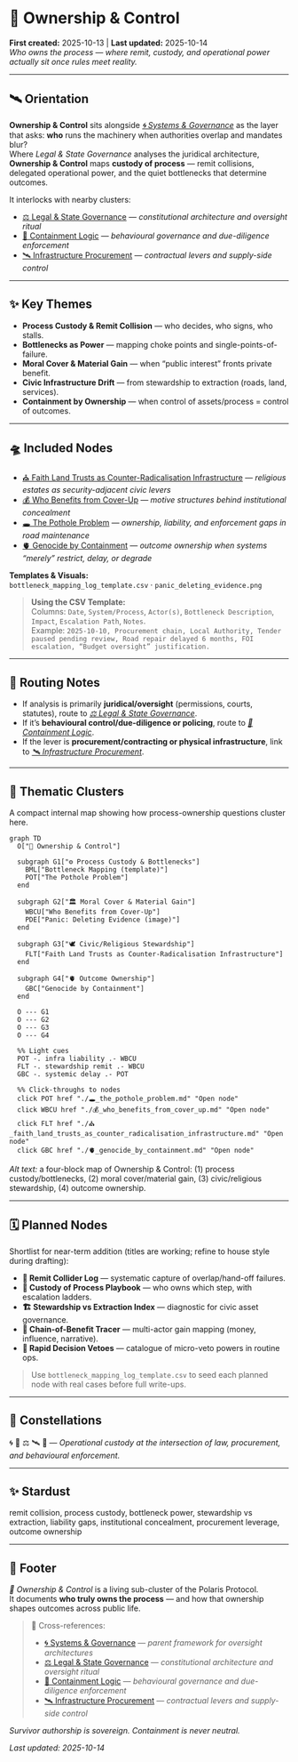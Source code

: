 # 👑 Ownership & Control
**First created:** 2025-10-13 | **Last updated:** 2025-10-14  
*Who owns the process — where remit, custody, and operational power actually sit once rules meet reality.*  

---

## 🛰️ Orientation

**Ownership & Control** sits alongside *[🌀 Systems & Governance](../README.md)* as the layer that asks: **who** runs the machinery when authorities overlap and mandates blur?  
Where *Legal & State Governance* analyses the juridical architecture, **Ownership & Control** maps **custody of process** — remit collisions, delegated operational power, and the quiet bottlenecks that determine outcomes.

It interlocks with nearby clusters:

- [⚖️ Legal & State Governance](../⚖️_Legal_State_Governance/README.md) — *constitutional architecture and oversight ritual*  
- [💫 Containment Logic](../💫_Containment_Logic/README.md) — *behavioural governance and due-diligence enforcement*  
- [🛰️ Infrastructure Procurement](../🛰️_Infrastructure_Procurement/README.md) — *contractual levers and supply-side control*  

---

## ✨ Key Themes

- **Process Custody & Remit Collision** — who decides, who signs, who stalls.  
- **Bottlenecks as Power** — mapping choke points and single-points-of-failure.  
- **Moral Cover & Material Gain** — when “public interest” fronts private benefit.  
- **Civic Infrastructure Drift** — from stewardship to extraction (roads, land, services).  
- **Containment by Ownership** — when control of assets/process = control of outcomes.

---

## 🛸 Included Nodes

- [⛪️ Faith Land Trusts as Counter-Radicalisation Infrastructure](./⛪️_faith_land_trusts_as_counter_radicalisation_infrastructure.md) — *religious estates as security-adjacent civic levers*  
- [💰 Who Benefits from Cover-Up](./💰_who_benefits_from_cover_up.md) — *motive structures behind institutional concealment*  
- [🕳️ The Pothole Problem](./🕳️_the_pothole_problem.md) — *ownership, liability, and enforcement gaps in road maintenance*  
- [🫀 Genocide by Containment](./🫀_genocide_by_containment.md) — *outcome ownership when systems “merely” restrict, delay, or degrade*  

**Templates & Visuals:**  
`bottleneck_mapping_log_template.csv` · `panic_deleting_evidence.png`

> **Using the CSV Template:**  
> Columns: `Date`, `System/Process`, `Actor(s)`, `Bottleneck Description`, `Impact`, `Escalation Path`, `Notes`.  
> Example: `2025-10-10, Procurement chain, Local Authority, Tender paused pending review, Road repair delayed 6 months, FOI escalation, “Budget oversight” justification.`

---

## 🚀 Routing Notes

- If analysis is primarily **juridical/oversight** (permissions, courts, statutes), route to *[⚖️ Legal & State Governance](../⚖️_Legal_State_Governance/README.md)*.  
- If it’s **behavioural control/due-diligence or policing**, route to *[💫 Containment Logic](../💫_Containment_Logic/README.md)*.  
- If the lever is **procurement/contracting or physical infrastructure**, link to *[🛰️ Infrastructure Procurement](../🛰️_Infrastructure_Procurement/README.md)*.

---

## 💫 Thematic Clusters

A compact internal map showing how process-ownership questions cluster here.

```mermaid
graph TD
  O["👑 Ownership & Control"]

  subgraph G1["⚙️ Process Custody & Bottlenecks"]
    BML["Bottleneck Mapping (template)"]
    POT["The Pothole Problem"]
  end

  subgraph G2["🏛️ Moral Cover & Material Gain"]
    WBCU["Who Benefits from Cover-Up"]
    PDE["Panic: Deleting Evidence (image)"]
  end

  subgraph G3["🕊️ Civic/Religious Stewardship"]
    FLT["Faith Land Trusts as Counter-Radicalisation Infrastructure"]
  end

  subgraph G4["🫀 Outcome Ownership"]
    GBC["Genocide by Containment"]
  end

  O --- G1
  O --- G2
  O --- G3
  O --- G4

  %% Light cues
  POT -. infra liability .- WBCU
  FLT -. stewardship remit .- WBCU
  GBC -. systemic delay .- POT

  %% Click-throughs to nodes
  click POT href "./🕳️_the_pothole_problem.md" "Open node"
  click WBCU href "./💰_who_benefits_from_cover_up.md" "Open node"
  click FLT href "./⛪️_faith_land_trusts_as_counter_radicalisation_infrastructure.md" "Open node"
  click GBC href "./🫀_genocide_by_containment.md" "Open node"
```

*Alt text:* a four-block map of Ownership & Control: (1) process custody/bottlenecks, (2) moral cover/material gain, (3) civic/religious stewardship, (4) outcome ownership.

---

## 🗓️ Planned Nodes

Shortlist for near-term addition (titles are working; refine to house style during drafting):

- **🧭 Remit Collider Log** — systematic capture of overlap/hand-off failures.  
- **🧰 Custody of Process Playbook** — who owns which step, with escalation ladders.  
- **🏗️ Stewardship vs Extraction Index** — diagnostic for civic asset governance.  
- **🧵 Chain-of-Benefit Tracer** — multi-actor gain mapping (money, influence, narrative).  
- **🧪 Rapid Decision Vetoes** — catalogue of micro-veto powers in routine ops.

> Use `bottleneck_mapping_log_template.csv` to seed each planned node with real cases before full write-ups.

---

## 🌌 Constellations

🌀 👑 ⚖️ 🛰️ 💫 — *Operational custody at the intersection of law, procurement, and behavioural enforcement.*

---

## ✨ Stardust

remit collision, process custody, bottleneck power, stewardship vs extraction, liability gaps, institutional concealment, procurement leverage, outcome ownership

---

## 🏮 Footer

*👑 Ownership & Control* is a living sub-cluster of the Polaris Protocol.  
It documents **who truly owns the process** — and how that ownership shapes outcomes across public life.

> 📡 Cross-references:
> 
> - [🌀 Systems & Governance](../README.md) — *parent framework for oversight architectures*  
> - [⚖️ Legal & State Governance](../⚖️_Legal_State_Governance/README.md) — *constitutional architecture and oversight ritual*  
> - [💫 Containment Logic](../💫_Containment_Logic/README.md) — *behavioural governance and due-diligence enforcement*  
> - [🛰️ Infrastructure Procurement](../🛰️_Infrastructure_Procurement/README.md) — *contractual levers and supply-side control*

*Survivor authorship is sovereign. Containment is never neutral.*  

_Last updated: 2025-10-14_
